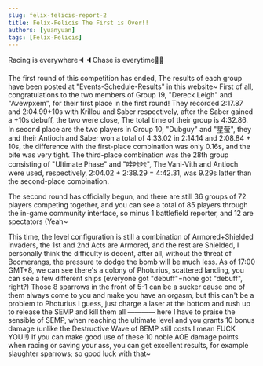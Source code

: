 ```yaml
---
slug: felix-felicis-report-2
title: Felix-Felicis The First is Over!!
authors: [yuanyuan]
tags: [Felix-Felicis]
---
```


Racing is everywhere🔈🔈Chase is everytime🎉🎉

The first round of this competition has ended, The results of each group have been posted at "Events-Schedule-Results" in this website~ First of all, congratulations to the two members of Group 19, "Dereck Leigh" and "Avewpxem", for their first place in the first round! They recorded 2:17.87 and 2:04.99+10s with Krillou and Saber respectively, after the Saber gained a +10s debuff, the two were close, The total time of their group is 4:32.86. In second place are the two players in Group 10, "Dubguy" and "星莹", they and their Antioch and Saber won a total of 4:33.02 in 2:14.14 and 2:08.84 + 10s, the difference with the first-place combination was only 0.16s, and the bite was very tight. The third-place combination was the 28th group consisting of "Ultimate Phase" and "哇咔咔", The Vani-Vith and Antioch were used, respectively, 2:04.02 + 2:38.29 = 4:42.31, was 9.29s latter than the second-place combination.

The second round has officially begun, and there are still 36 groups of 72 players competing together, and you can see a total of 85 players through the in-game community interface, so minus 1 battlefield reporter, and 12 are spectators (Yeah~

This time, the level configuration is still a combination of Armored+Shielded invaders, the 1st and 2nd Acts are Armored, and the rest are Shielded, I personally think the difficulty is decent, after all, without the threat of Boomerangs, the pressure to dodge the bomb will be much less. As of 17:00 GMT+8, we can see there's a colony of Photurius, scattered landing, you can see a few different ships (everyone got "debuff"=none got "debuff", right?) Those 8 sparrows in the front of 5-1 can be a sucker cause one of them always come to you and make you have an orgasm, but this can't be a problem to Photurius I guess, just charge a laser at the bottom and rush up to release the SEMP and kill them all ———— here I have to praise the sensible of SEMP, when reaching the ultimate level and you grants 10 bonus damage (unlike the Destructive Wave of BEMP still costs I mean FUCK YOU!!) If you can make good use of these 10 noble AOE damage points when racing or saving your ass, you can get excellent results, for example slaughter sparrows; so good luck with that~
